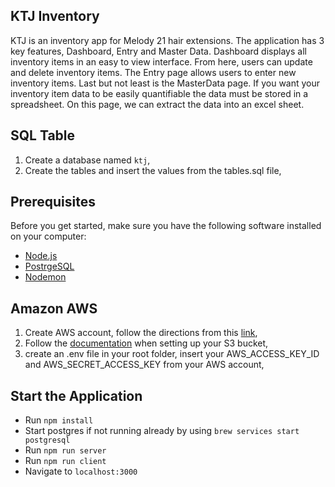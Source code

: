 ## KTJ Inventory
KTJ is an inventory app for Melody 21 hair extensions. The application has 3 key features, Dashboard, Entry and Master Data. Dashboard displays all inventory items in an easy to view interface. From here, users can update and delete inventory items. The Entry page allows users to enter new inventory items. Last but not least is the MasterData page. If you want your inventory item data to be easily quantifiable the data must be stored in a spreadsheet. On this page, we can extract the data into an excel sheet.

## SQL Table
1. Create a database named `ktj`,
2. Create the tables and insert the values from the tables.sql file,

## Prerequisites

Before you get started, make sure you have the following software installed on your computer:

- [Node.js](https://nodejs.org/en/)
- [PostrgeSQL](https://www.postgresql.org/)
- [Nodemon](https://nodemon.io/)

## Amazon AWS

1. Create AWS account, follow the directions from this [link](https://aws.amazon.com/premiumsupport/knowledge-center/create-and-activate-aws-account/),
2. Follow the [documentation](https://docs.aws.amazon.com/AmazonS3/latest/gsg/GetStartedWithS3.html) when setting up your S3 bucket,
3. create an .env file in your root folder, insert your AWS_ACCESS_KEY_ID and AWS_SECRET_ACCESS_KEY from your AWS account,

## Start the Application

* Run `npm install`
* Start postgres if not running already by using `brew services start postgresql`
* Run `npm run server`
* Run `npm run client`
* Navigate to `localhost:3000`
